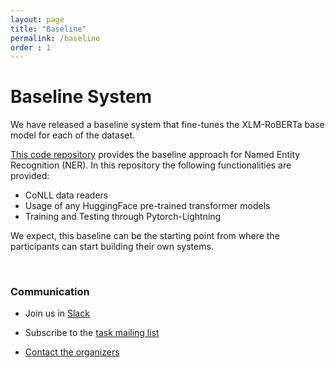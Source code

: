 ```yaml
---
layout: page
title: "Baseline"
permalink: /baseline
order : 1
---
```


# Baseline System
We have released a baseline system that fine-tunes the XLM-RoBERTa base model for each of the dataset.

[This code repository](https://github.com/amzn/multiconer-baseline) provides the baseline approach for Named Entity Recognition (NER). In this repository the following functionalities are provided:

* CoNLL data readers
* Usage of any HuggingFace pre-trained transformer models
* Training and Testing through Pytorch-Lightning


We expect, this baseline can be the starting point from where the participants can start building their own systems. 

<!--
# Baselines Results
For the baseline model performance in the development set, please check the <a href="https://competitions.codalab.org/competitions/36044#results" target="_blank">Codalab leaderboard</a>. Baseline submissions are made with the team name "MultiCoNER Baseline".-->

<!--**Results on test set**-->

<!--
| **Track** | **Macro F1** |
|---|---|
| English | 0.612 |
| German | 0.634 |
| Spanish | 0.574 |
| Russian | 0.591 |
| Dutch | 0.616 |
| Korean | 0.546 |
| Farsi | 0.518 |
| Turkish | 0.457 |
| Chinese | 0.511 |
| Hindi | 0.469 |
| Bangla | 0.391 |
| Multi | 0.541 |
| Mix | 0.581 |
-->


<!--
The following table presents the NER performance in different languages using the baseline system. For each language, we report the Precision (P), Recall (R), and F1 score in identifying each of the entity class label. Then we provide the micro averaged perforance on all the classes. 
Additionally, we report the performance on Mention Detection (MD), where the task is to only identify an entity boundaries regardless of the entity type.
Note that these results are for the development set.
-->

<br>

<!--table>
	<tr>
		<td></td>
        <td></td>
        <td><b>BN</b></td>
		<td><b>DE</b></td>
		<td><b>ES</b></td>
		<td><b>TR</b></td>
		<td><b>FA</b></td>
		<td><b>RU</b></td>
		<td><b>ZH</b></td>
		<td><b>NL</b></td>
		<td><b>KO</b></td>
		<td><b>EN</b></td>
		<td><b>HI</b></td>
	</tr>
	<tr>
        <td rowspan="3"><b>PROD</b></td>
		<td><b>P</b></td>
		<td>0.568</td>
		<td>0.77</td>
		<td>0.647</td>
		<td>0.651</td>
		<td>0.569</td>
		<td>0.675</td>
		<td>0.669</td>
		<td>0.639</td>
		<td>0.703</td>
		<td>0.643</td>
		<td>0.58</td>
	</tr>
	<tr>
		<td><b>R</b></td>
		<td>0.577</td>
		<td>0.805</td>
		<td>0.773</td>
		<td>0.701</td>
		<td>0.554</td>
		<td>0.733</td>
		<td>0.707</td>
		<td>0.717</td>
		<td>0.715</td>
		<td>0.687</td>
		<td>0.58</td>
	</tr>
	<tr>
		<td><b>F1</b></td>
		<td>0.572</td>
		<td>0.787</td>
		<td>0.704</td>
		<td>0.675</td>
		<td>0.561</td>
		<td>0.703</td>
		<td>0.687</td>
		<td>0.676</td>
		<td>0.709</td>
		<td>0.664</td>
		<td>0.58</td>
	</tr>
	<tr>
        <td rowspan="3"><b>GRP</b></td>
		<td><b>P</b></td>
		<td>0.722</td>
		<td>0.808</td>
		<td>0.698</td>
		<td>0.76</td>
		<td>0.718</td>
		<td>0.708</td>
		<td>0.667</td>
		<td>0.798</td>
		<td>0.776</td>
		<td>0.797</td>
		<td>0.806</td>
	</tr>
	<tr>
		<td><b>R</b></td>
		<td>0.703</td>
		<td>0.737</td>
		<td>0.702</td>
		<td>0.76</td>
		<td>0.762</td>
		<td>0.801</td>
		<td>0.48</td>
		<td>0.822</td>
		<td>0.733</td>
		<td>0.805</td>
		<td>0.703</td>
	</tr>
	<tr>
		<td><b>F1</b></td>
		<td>0.712</td>
		<td>0.771</td>
		<td>0.7</td>
		<td>0.76</td>
		<td>0.74</td>
		<td>0.752</td>
		<td>0.558</td>
		<td>0.81</td>
		<td>0.754</td>
		<td>0.801</td>
		<td>0.751</td>
	</tr>
	<tr>
        <td rowspan="3"><b>CORP</b></td>
		<td><b>P</b></td>
		<td>0.647</td>
		<td>0.741</td>
		<td>0.794</td>
		<td>0.833</td>
		<td>0.743</td>
		<td>0.779</td>
		<td>0.75</td>
		<td>0.841</td>
		<td>0.717</td>
		<td>0.794</td>
		<td>0.629</td>
	</tr>
	<tr>
		<td><b>R</b></td>
		<td>0.693</td>
		<td>0.782</td>
		<td>0.794</td>
		<td>0.845</td>
		<td>0.706</td>
		<td>0.799</td>
		<td>0.796</td>
		<td>0.779</td>
		<td>0.816</td>
		<td>0.777</td>
		<td>0.624</td>
	</tr>
	<tr>
		<td><b>F1</b></td>
		<td>0.669</td>
		<td>0.761</td>
		<td>0.794</td>
		<td>0.839</td>
		<td>0.724</td>
		<td>0.789</td>
		<td>0.772</td>
		<td>0.809</td>
		<td>0.763</td>
		<td>0.785</td>
		<td>0.626</td>
	</tr>
	<tr>
        <td rowspan="3"><b>CW</b></td>
		<td><b>P</b></td>
		<td>0.627</td>
		<td>0.73</td>
		<td>0.691</td>
		<td>0.694</td>
		<td>0.665</td>
		<td>0.719</td>
		<td>0.656</td>
		<td>0.696</td>
		<td>0.673</td>
		<td>0.644</td>
		<td>0.479</td>
	</tr>
	<tr>
		<td><b>R</b></td>
		<td>0.533</td>
		<td>0.688</td>
		<td>0.641</td>
		<td>0.679</td>
		<td>0.7</td>
		<td>0.732</td>
		<td>0.664</td>
		<td>0.731</td>
		<td>0.736</td>
		<td>0.597</td>
		<td>0.504</td>
	</tr>
	<tr>
		<td><b>F1</b></td>
		<td>0.577</td>
		<td>0.708</td>
		<td>0.665</td>
		<td>0.686</td>
		<td>0.682</td>
		<td>0.726</td>
		<td>0.66</td>
		<td>0.713</td>
		<td>0.703</td>
		<td>0.619</td>
		<td>0.491</td>
	</tr>
	<tr>
        <td rowspan="3"><b>PER</b></td>
		<td><b>P</b></td>
		<td>0.862</td>
		<td>0.913</td>
		<td>0.914</td>
		<td>0.822</td>
		<td>0.678</td>
		<td>0.744</td>
		<td>0.85</td>
		<td>0.871</td>
		<td>0.787</td>
		<td>0.912</td>
		<td>0.746</td>
	</tr>
	<tr>
		<td><b>R</b></td>
		<td>0.91</td>
		<td>0.922</td>
		<td>0.862</td>
		<td>0.857</td>
		<td>0.881</td>
		<td>0.802</td>
		<td>0.919</td>
		<td>0.892</td>
		<td>0.757</td>
		<td>0.928</td>
		<td>0.774</td>
	</tr>
	<tr>
		<td><b>F1</b></td>
		<td>0.885</td>
		<td>0.918</td>
		<td>0.887</td>
		<td>0.839</td>
		<td>0.766</td>
		<td>0.772</td>
		<td>0.883</td>
		<td>0.881</td>
		<td>0.771</td>
		<td>0.92</td>
		<td>0.76</td>
	</tr>
	<tr>
        <td rowspan="3"><b>LOC</b></td>
		<td><b>P</b></td>
		<td>0.745</td>
		<td>0.874</td>
		<td>0.827</td>
		<td>0.798</td>
		<td>0.809</td>
		<td>0.717</td>
		<td>0.89</td>
		<td>0.893</td>
		<td>0.783</td>
		<td>0.844</td>
		<td>0.636</td>
	</tr>
	<tr>
		<td><b>R</b></td>
		<td>0.812</td>
		<td>0.916</td>
		<td>0.836</td>
		<td>0.843</td>
		<td>0.849</td>
		<td>0.733</td>
		<td>0.856</td>
		<td>0.87</td>
		<td>0.798</td>
		<td>0.88</td>
		<td>0.786</td>
	</tr>
	<tr>
		<td><b>F1</b></td>
		<td>0.777</td>
		<td>0.894</td>
		<td>0.831</td>
		<td>0.82</td>
		<td>0.828</td>
		<td>0.725</td>
		<td>0.873</td>
		<td>0.881</td>
		<td>0.791</td>
		<td>0.862</td>
		<td>0.703</td>
	</tr>
    <tr>
        <td rowspan="3"><b>Micro Avg.</b></td>
		<td><b>P</b></td>
		<td>0.69</td>
		<td>0.825</td>
		<td>0.773</td>
		<td>0.767</td>
		<td>0.71</td>
		<td>0.724</td>
		<td>0.76</td>
		<td>0.803</td>
		<td>0.746</td>
		<td>0.794</td>
		<td>0.645</td>
	</tr>
	<tr>
		<td><b>R</b></td>
		<td>0.697</td>
		<td>0.83</td>
		<td>0.777</td>
		<td>0.792</td>
		<td>0.76</td>
		<td>0.766</td>
		<td>0.771</td>
		<td>0.814</td>
		<td>0.762</td>
		<td>0.8</td>
		<td>0.663</td>
	</tr>
	<tr>
		<td><b>F1</b></td>
		<td>0.694</td>
		<td>0.827</td>
		<td>0.775</td>
		<td>0.779</td>
		<td>0.734</td>
		<td>0.744</td>
		<td>0.765</td>
		<td>0.809</td>
		<td>0.754</td>
		<td>0.797</td>
		<td>0.654</td>
	</tr>
	<tr>
        <td rowspan="3"><b>MD</b></td>
		<td><b>P</b></td>
		<td>0.802</td>
		<td>0.912</td>
		<td>0.838</td>
		<td>0.802</td>
		<td>0.741</td>
		<td>0.767</td>
		<td>0.829</td>
		<td>0.857</td>
		<td>0.792</td>
		<td>0.864</td>
		<td>0.78</td>
	</tr>
	<tr>
		<td><b>R</b></td>
		<td>0.81</td>
		<td>0.917</td>
		<td>0.842</td>
		<td>0.828</td>
		<td>0.793</td>
		<td>0.811</td>
		<td>0.841</td>
		<td>0.869</td>
		<td>0.81</td>
		<td>0.871</td>
		<td>0.8</td>
	</tr>
	<tr>
		<td><b>F1</b></td>
		<td>0.806</td>
		<td>0.914</td>
		<td>0.84</td>
		<td>0.815</td>
		<td>0.766</td>
		<td>0.788</td>
		<td>0.835</td>
		<td>0.863</td>
		<td>0.801</td>
		<td>0.867</td>
		<td>0.79</td>
	</tr>
</table-->


### Communication
* Join us in <a href="https://join.slack.com/t/multiconer/shared_invite/zt-vi3g97cx-MpqTvS07XX22S78nRC2s0Q">Slack</a>

* Subscribe to the [task mailing list](mailto:multiconer-semeval@googlegroups.com)

* [Contact the organizers](mailto:multiconer-semeval-organizers@googlegroups.com)